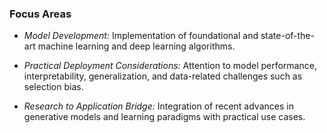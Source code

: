 ### Focus Areas
- _Model Development:_ Implementation of foundational and state-of-the-art machine learning and deep learning algorithms.

- _Practical Deployment Considerations:_ Attention to model performance, interpretability, generalization, and data-related challenges such as selection bias.

- _Research to Application Bridge:_ Integration of recent advances in generative models and learning paradigms with practical use cases.
